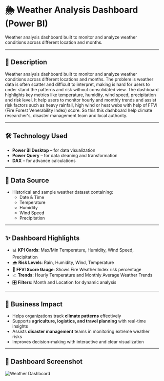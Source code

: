 # 🌦 Weather Analysis Dashboard (Power BI)
Weather analysis dashboard built to monitor and analyze weather conditions across different location and months.

---

## 📖 Description
Weather analysis dashboard built to monitor and analyze weather conditions across different locations and months. The problem is weather data is often scatter and difficult to interpret, making is hard for users to under stand the patterns and risk without consolidated view.
The dashboard highlights key metrics like temperature, humidity, wind speed, precipitation and risk level. It help users to monitor hourly and monthly trends and assist risk factors such as heavy rainfall, high wind or heat webs with help of FFVI (Fire Forest Venerability Index) score.
So this this dashboard help climate researcher's, disaster management team and local authority.

---

## 🛠 Technology Used
- **Power BI Desktop** – for data visualization  
- **Power Query** – for data cleaning and transformation  
- **DAX** – for advance calculations 

---

## 📂 Data Source
- Historical and sample weather dataset containing:  
  - Date & Time  
  - Temperature  
  - Humidity  
  - Wind Speed  
  - Precipitation  

---

## ✨ Dashboard Highlights
- 📊 **KPI Cards**: Max/Min Temperature, Humidity, Wind Speed, Precipitation  
- 🌧 **Risk Levels**: Rain, Humidity, Wind, Temperature  
- 🎯 **FFVI Score Gauge**: Shows Fire Weather Index risk percentage  
- 📈 **Trends**: Hourly Temperature and Monthly Average Weather Trends  
- 🎛 **Filters**: Month and Location for dynamic analysis  

---

## 💼 Business Impact
- Helps organizations track **climate patterns** effectively  
- Supports **agriculture, logistics, and travel planning** with real-time insights  
- Assists **disaster management** teams in monitoring extreme weather risks  
- Improves decision-making with interactive and clear visualization  

---

## 📸 Dashboard Screenshot
![Weather Dashboard]()
